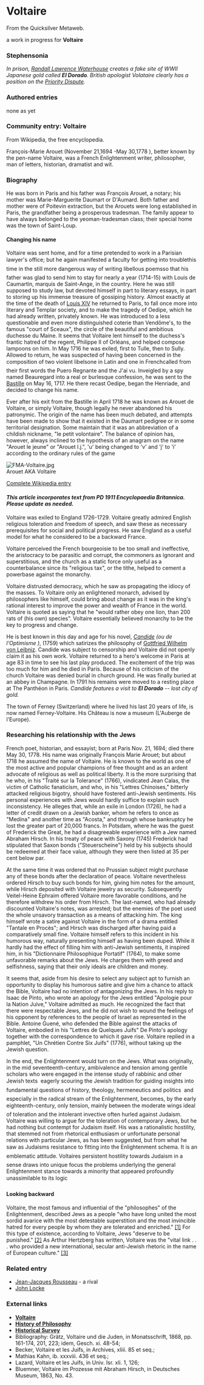 
# Voltaire

From the Quicksilver Metaweb.

a work in progress for **Voltaire**
### Stephensonia


*In prison, [Randall Lawrence Waterhouse](/stephenson-neal-cryptonomicon-randy-waterhouse) creates a fake site of WWII Japanese gold called **El Dorado**. British apologist Volataire clearly has a position on the [Priority Dispute](/newton-vs-leibniz).*

### Authored entries


none as yet

### Community entry: Voltaire

 
From Wikipedia, the free encyclopedia. 

François-Marie Arouet (November 21,1694 -May 30,1778 ), better known by the pen-name Voltaire, was a French Enlightenment writer, philosopher, man of letters, historian, dramatist and wit.

### Biography

 
He was born in Paris and his father was François Arouet, a notary; his mother was Marie-Marguerite Daumart or D'Aumard. Both father and mother were of Poitevin extraction, but the Arouets were long established in Paris, the grandfather being a prosperous tradesman. The family appear to have always belonged to the yeoman-tradesman class; their special home was the town of Saint-Loup.

#### Changing his name


Voltaire was sent home, and for a time pretended to work in a Parisian lawyer's office; but he again manifested a faculty for getting into troublethis time in the still more dangerous way of writing libellous poemsso that his father was glad to send him to stay for nearly a year (1714-15) with Louis de Caumartin, marquis de Saint-Ange, in the country. Here he was still supposed to study law, but devoted himself in part to literary essays, in part to storing up his immense treasure of gossiping history. Almost exactly at the time of the death of [Louis XIV](/louis-xiv) he returned to Paris, to fall once more into literary and Templar society, and to make the tragedy of Oedipe, which he had already written, privately known. He was introduced to a less questionable and even more distinguished coterie than Vendôme's, to the famous "court of Sceaux", the circle of the beautiful and ambitious duchesse du Maine. It seems that Voltaire lent himself to the duchess's frantic hatred of the regent, Philippe II of Orléans, and helped compose lampoons on him. In May 1716 he was exiled, first to Tulle, then to Sully. Allowed to return, he was suspected of having been concerned in the composition of two violent libelsone in Latin and one in Frenchcalled from their first words the Puero Regnante and the J'ai vu. Inveigled by a spy named Beauregard into a real or burlesque confession, he was sent to the [Bastille](/bastille) on May 16, 1717. He there recast Oedipe, began the Henriade, and decided to change his name. 

Ever after his exit from the Bastille in April 1718 he was known as Arouet de Voltaire, or simply Voltaire, though legally he never abandoned his patronymic. The origin of the name has been much debated, and attempts have been made to show that it existed in the Daumart pedigree or in some territorial designation. Some maintain that it was an abbreviation of a childish nickname, "le petit volontaire". The balance of opinion has, however, always inclined to the hypothesis of an anagram on the name "Arouet le jeune" or "Arouet l.j.", 'u' being changed to 'v' and 'j' to 'i' according to the ordinary rules of the game

![FMA-Voltaire.jpg](/images/FMA-Voltaire.jpg)  
Arouet AKA Voltaire

[Complete Wikipedia entry](/http-en-wikipedia-org-wiki-voltaire)

#### *This article incorporates text from PD 1911 Encyclopaedia Britannica. Please update as needed.*


Voltaire was exiled to England 1726-1729. Voltaire greatly admired English religious toleration and freedom of speech, and saw these as necessary prerequisites for social and political progress. He saw England as a useful model for what he considered to be a backward France.

Voltaire perceived the French bourgeoisie to be too small and ineffective, the aristocracy to be parasitic and corrupt, the commoners as ignorant and superstitious, and the church as a static force only useful as a counterbalance since its "religious tax", or the tithe, helped to cement a powerbase against the monarchy. 

Voltaire distrusted democracy, which he saw as propagating the idiocy of the masses. To Voltaire only an enlightened monarch, advised by philosophers like himself, could bring about change as it was in the king's rational interest to improve the power and wealth of France in the world. Voltaire is quoted as saying that he "would rather obey one lion, than 200 rats of (his own) species". Voltaire essentially believed monarchy to be the key to progress and change. 

He is best known in this day and age for his novel, *[Candide](/candide) (ou de l'Optimisme )*, (1759) which satirizes the philosophy of [Gottfried Wilhelm von Leibniz](/gottfried-wilhelm-von-leibniz). Candide was subject to censorship and Voltaire did not openly claim it as his own work. Voltaire returned to a hero's welcome in Paris at age 83 in time to see his last play produced. The excitement of the trip was too much for him and he died in Paris. Because of his criticism of the church Voltaire was denied burial in church ground. He was finally buried at an abbey in Champagne. In 1791 his remains were moved to a resting place at The Panthéon in Paris. *Candide features a visit to **El Dorado** -- lost city of gold.*

The town of Ferney (Switzerland) where he lived his last 20 years of life, is now named Ferney-Voltaire. His Château is now a museum (L'Auberge de l'Europe). 

### Researching his relationship with the Jews


French poet, historian, and essayist; born at Paris Nov. 21, 1694; died there May 30, 1778. His name was originally François Marie Arouet; but about 1718 he assumed the name of Voltaire. He is known to the world as one of the most active and popular champions of free thought and as an ardent advocate of religious as well as political liberty. It is the more surprising that he who, in his "Traité sur la Tolerance" (1766), vindicated Jean Calas, the victim of Catholic fanaticism, and who, in his "Lettres Chinoises," bitterly attacked religious bigotry, should have fostered anti-Jewish sentiments. His personal experiences with Jews would hardly suffice to explain such inconsistency. He alleges that, while an exile in London (1726), he had a letter of credit drawn on a Jewish banker, whom he refers to once as "Medina" and another time as "Acosta," and through whose bankruptcy he lost the greater part of 20,000 francs. In Potsdam, where he was the guest of Frederick the Great, he had a disagreeable experience with a Jew named Abraham Hirsch. In his treaty of peace with Saxony (1745) Frederick had stipulated that Saxon bonds ("Steuerscheine") held by his subjects should be redeemed at their face value, although they were then listed at 35 per cent below par.

At the same time it was ordered that no Prussian subject might purchase any of these bonds after the declaration of peace. Voltaire nevertheless ordered Hirsch to buy such bonds for him, giving him notes for the amount, while Hirsch deposited with Voltaire jewelry as security. Subsequently Veitel-Heine Ephraim offered Voltaire more favorable conditions, and he therefore withdrew his order from Hirsch. The last-named, who had already discounted Voltaire's notes, was arrested; but the enemies of the poet used the whole unsavory transaction as a means of attacking him. The king himself wrote a satire against Voltaire in the form of a drama entitled "Tantale en Procès"; and Hirsch was discharged after having paid a comparatively small fine. Voltaire himself refers to this incident in his humorous way, naturally presenting himself as having been duped. While it hardly had the effect of filling him with anti-Jewish sentiments, it inspired him, in his "Dictionnaire Philosophique Portatif" (1764), to make some unfavorable remarks about the Jews. He charges them with greed and selfishness, saying that their only ideals are children and money.

It seems that, aside from his desire to select any subject apt to furnish an opportunity to display his humorous satire and give him a chance to attack the Bible, Voltaire had no intention of antagonizing the Jews. In his reply to Isaac de Pinto, who wrote an apology for the Jews entitled "Apologie pour la Nation Juive," Voltaire admitted as much. He recognized the fact that there were respectable Jews, and he did not wish to wound the feelings of his opponent by references to the people of Israel as represented in the Bible. Antoine Guené, who defended the Bible against the attacks of Voltaire, embodied in his "Lettres de Quelques Juifs" De Pinto's apology together with the correspondence to which it gave rise. Voltaire replied in a pamphlet, "Un Chrétien Contre Six Juifs" (1776), without taking up the Jewish question.

In the end, the Enlightenment would turn on the Jews. What was originally, in the mid seventeenth-century, ambivalence and tension among gentile scholars who were engaged in the intense study of rabbinic and other Jewish texts  eagerly scouring the Jewish tradition for guiding insights into fundamental questions of history, theology, hermeneutics and politics  and especially in the radical stream of the Enlightenment, becomes, by the early eighteenth-century, only tension, mainly between the moderate wings ideal of toleration and the intolerant invective often hurled against Judaism. Voltaire was willing to argue for the toleration of contemporary Jews, but he had nothing but contempt for Judaism itself. His was a rationalistic hostility, that stemmed not from rhetorical enthusiasm or unfortunate personal relations with particular Jews, as has been suggested, but from what he saw as Judaisms resistance to fitting into the Enlightenment schema. It is an emblematic attitude. Voltaires persistent hostility towards Judaism in a sense draws into unique focus the problems underlying the general Enlightenment stance towards a minority that appeared profoundly unassimilable to its logic 

#### Looking backward


Voltaire, the most famous and influential of the "philosophes" of the Enlightenment, described Jews as a people "who have long united the most sordid avarice with the most detestable superstition and the most invincible hatred for every people by whom they are tolerated and enriched." [[1]](/http-motlc-wiesenthal-com-resources-education-historicalsurvey-26) For this type of existence, according to Voltaire, Jews "deserve to be punished." [[2]](/http-motlc-wiesenthal-com-resources-education-historicalsurvey-27) As Arthur Hertzberg has written, Voltaire was the "vital link . . . who provided a new international, secular anti-Jewish rhetoric in the name of European culture." [[3]](/http-motlc-wiesenthal-com-resources-education-historicalsurvey-28)

### Related entry


* [Jean-Jacques Rousseau](/jean-jacques-rousseau) - a rival
* [John Locke](/john-locke)


### External links


* **[Voltaire](/http-www-wsu-edu-8080-wldciv-world-civ-reader-world-civ-reader-2-voltaire-html)**
* **[History of Philosophy](/http-history-hanover-edu-texts-voltaire-volindex-htm)**
* **[Historical Survey](/http-motlc-wiesenthal-com-resources-education-historicalsurvey)**
* Bibliography: Grätz, Voltaire und die Juden, in Monatsschrift, 1868, pp. 161-174, 201, 223; idem, Gesch. xi. 48-54;
* Becker, Voltaire et les Juifs, in Archives, xliii. 85 et seq.;
* Mathias Kahn, ib. xxxviii. 436 et seq.;
* Lazard, Voltaire et les Juifs, in Univ. Isr. xli. 1, 126;
* Bluemner, Voltaire im Prozesse mit Abraham Hirsch, in Deutsches Museum, 1863, No. 43.
